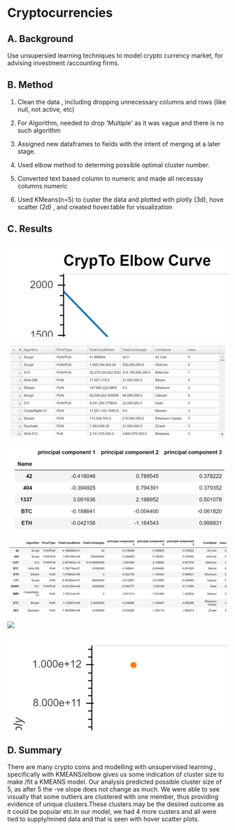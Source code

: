 # Cryptocurrencies

## A. Background

Use unsupersied learning techniques to model crypto currency market,
for advising investment /accounting firms.

## B. Method

1. Clean the data , including dropping unnecessary columns and rows
(like null, not active, etc)

2. For Algorithm, needed to drop 'Multiple' as it was vague and there 
is no such algorithm

3. Assigned new dataframes to fields with the intent of merging at a later stage.

4. Used elbow method to determing possible optimal cluster number.

5. Converted text based column to numeric and made all necessay columns
numeric

6. Used KMeans(n=5) to custer the data and plotted with plotly (3d), hove scatter (2d) , 
and created hover.table for visualization

## C. Results

![](images/crypto_elbow_plot.png)


![](images/hvplottable.PNG)


![](images/Crypto_pca.PNG)


![](images/k_5_cluster.PNG)


![](images/plotlyforcrypto.png)


![](images/hvplot.png)





## D. Summary

There are many crypto coins and modelling with unsupervised learning , 
specifically with KMEANS/elbow gives us some indication of cluster size
to make /fit a KMEANS model.  Our analysis predicted possible cluster size of 5, 
as after 5 the -ve slope does not change as much. We were able to see visually 
that some outliers are clustered with one member, thus providing evidence of 
unique clusters.These clusters may be the desired outcome as it could be popular
etc.In our model, we had 4 more custers and all were tied to supply/mined  data
and that is seen with hover scatter plots.
